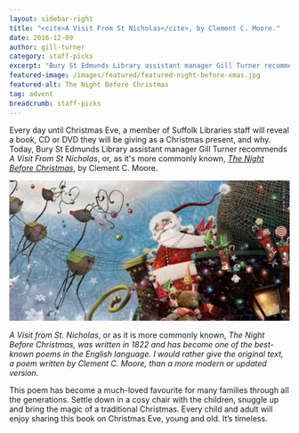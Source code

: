 ```yaml
---
layout: sidebar-right
title: "<cite>A Visit From St Nicholas</cite>, by Clement C. Moore."
date: 2016-12-09
author: gill-turner
category: staff-picks
excerpt: "Bury St Edmunds Library assistant manager Gill Turner recommends <cite>A Visit From St Nicholas</cite>, by Clement C. Moore."
featured-image: /images/featured/featured-night-before-xmas.jpg
featured-alt: The Night Before Christmas
tag: advent
breadcrumb: staff-picks
---
```


Every day until Christmas Eve, a member of Suffolk Libraries staff will reveal a book, CD or DVD they will be giving as a Christmas present, and why. Today, Bury St Edmunds Library assistant manager Gill Turner recommends <cite>A Visit From St Nicholas</cite>, or, as it's more commonly known, <a href="https://suffolk.spydus.co.uk/cgi-bin/spydus.exe/ENQ/OPAC/BIBENQ?BRN=1651533"><cite>The Night Before Christmas</cite></a>, by Clement C. Moore.

![The Night Before Christmas](/images/featured/featured-night-before-xmas.jpg)

<cite>A Visit from St. Nicholas</cite>, or as it is more commonly known, <cite>The Night Before Christmas<cite>, was written in 1822 and has become one of the best-known poems in the English language. I would rather give the original text, a poem written by Clement C. Moore, than a more modern or updated version.

This poem has become a much-loved favourite for many families through all the generations. Settle down in a cosy chair with the children, snuggle up and bring the magic of a traditional Christmas. Every child and adult will enjoy sharing this book on Christmas Eve, young and old. It’s timeless.
